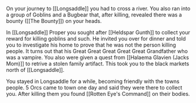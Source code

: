 On your journey to [[Longsaddle]] you had to cross a river. You also ran into a group of Goblins and a Bugbear that, after killing, revealed there was a bounty ([[The Bounty]]) on your heads.

In [[Longsaddle]] Proper you sought after [[Heldspar Gunth]] to collect your reward for killing goblins and such. He invited you over for dinner and told you to investigate his home to prove that he was not the person killing people. It turns out that his Great Great Great Great Great Grandfather who was a vampire. You also were given a quest from [[Halaema Glavien (Jacks Mom)]] to retrive a stolen family artifact. This took you to the black markets north of [[Longsaddle]].

You stayed in Longsaddle for a while, becoming friendly with the towns people. 5 Orcs came to town one day and said they were there to collect you. After killing them you found [[Rotten Eye's Command]] on their bodies.